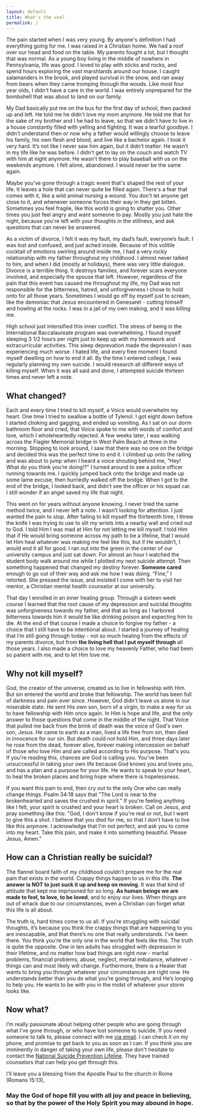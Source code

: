 ```yaml
---
layout: default
title: What's the use?
permalink: /
---
```


The pain started when I was very young. By anyone's definition I had everything going for me. I was raised in a Christian home. We had a roof over our head and food on the table. My parents fought a lot, but I thought that was normal. As a young boy living in the middle of nowhere in Pennsylvania, life was good. I loved to play with sticks and rocks, and spend hours exploring the vast marshlands around our house. I caught salamanders in the brook, and played survival in the snow, and ran away from bears when they came tromping through the woods. Like most four year olds, I didn't have a care in the world. I was entirely unprepared for the bombshell that was about to land on our family.

My Dad basically put me on the bus for the first day of school, then packed up and left. He told me he didn't love my mom anymore. He told me that for the sake of my brother and I he had to leave, so that we didn't have to live in a house constantly filled with yelling and fighting. It was a tearful goodbye. I didn’t understand then or now why a father would willingly choose to leave his family, his own flesh and blood, and live like a bachelor again. I took it very hard. It’s not like I never saw him again, but it didn’t matter. He wasn’t in my life like he was before. I didn't get to lay on the couch and watch TV with him at night anymore. He wasn't there to play baseball with us on the weekends anymore. I felt alone, abandoned. I would never be the same again.

Maybe you've gone through a tragic event that's shaped the rest of your life. It leaves a hole that can never quite be filled again. There's a fear that comes with it, like a wild animal nursing a wound. You don't let anyone get close to it, and whenever someone forces their way in they get bitten. Sometimes you feel fragile, like this world is going to shatter you. Other times you just feel angry and want someone to pay. Mostly you just hate the night, because you're left with your thoughts in the stillness, and ask questions that can never be answered.

As a victim of divorce, I felt it was my fault, my dad’s fault, everyone’s fault. I was lost and confused, and just ached inside. Because of this volitile cocktail of emotions swirling around inside me, I had a very rocky relationship with my father throughout my childhood. I almost never talked to him, and when I did (mostly at holidays), there was very little dialogue. Divorce is a terrible thing. It destroys families, and forever scars everyone involved, and especially the spouse that left. However, regardless of the pain that this event has caused me throughout my life, my Dad was not responsible for the bitterness, hatred, and unforgiveness I chose to hold onto for all those years. Sometimes I would go off by myself just to scream, like the demoniac that Jesus encountered in Genesaret - cutting himself and howling at the rocks. I was in a jail of my own making, and it was killing me.

High school just intensified this inner conflict. The stress of being in the International Baccalaureate program was overwhelming. I found myself sleeping 3 1/2 hours per night just to keep up with my homework and extracurricular activities. This sleep deprevation made the depression I was experiencing much worse. I hated life, and every free moment I found myself dwelling on how to end it all. By the time I entered college, I was regularly planning my own suicide. I would research all different ways of killing myself. When it was all said and done, I attempted suicide thirteen times and never left a note.

## What changed?

Each and every time I tried to kill myself, a Voice would overwhelm my heart. One time I tried to swallow a bottle of Tylenol. I got eight down before I started choking and gagging, and ended up vomiting. As I sat on our dorm bathroom floor and cried, that Voice spoke to me with words of comfort and love, which I wholeheartedly rejected. A few weeks later, I was walking across the Flagler Memorial bridge in West Palm Beach at three in the morning. Stopping to look around, I saw that there was no one on the bridge and decided this was the perfect time to end it. I climbed up onto the railing and was about to jump when I heard a voice shouting behind me, “Hey! What do you think you’re doing!?” I turned around to see a police officer running towards me. I quickly jumped back onto the bridge and made up some lame excuse, then hurriedly walked off the bridge. When I got to the end of the bridge, I looked back, and didn’t see the officer or his squad car. I still wonder if an angel saved my life that night.

This went on for years without anyone knowing. I never tried the same method twice, and I never left a note. I wasn’t looking for attention. I just wanted the pain to stop. After failing to kill myself the thirteenth time, I threw the knife I was trying to use to slit my wrists into a nearby wall and cried out to God. I told Him I was mad at Him for not letting me kill myself. I told Him that if He would bring someone across my path to be a lifeline, that I would let Him heal whatever was making me feel like this, but if He wouldn’t, I would end it all for good. I ran out into the green in the center of our university campus and just sat down. For almost an hour I watched the student body walk around me while I plotted my next suicide attempt. Then something happened that changed my destiny forever. <b>Someone cared</b> enough to go out of their way and ask me how I was doing. “Fine,” I retorted. She pressed the issue, and insisted I come with her to visit her mentor, a Christian mental health counselor at our university.

That day I enrolled in an inner healing group. Through a sixteen week course I learned that the root cause of my depression and suicidal thoughts was unforgiveness towards my father, and that as long as I harbored bitterness towards him it would be like drinking poison and expecting him to die. At the end of that course I made a choice to forgive my father - a choice that I still have to be intentional about. I started a journey of healing that I’m still going through today - not so much healing from the effects of my parents divorce, but from <b>the living hell that I put myself through</b> all those years. I also made a choice to love my heavenly Father, who had been so patient with me, and to let Him love me.

## Why not kill myself?

God, the creator of the universe, created us to live in fellowship with Him. But sin entered the world and broke that fellowship. The world has been full of darkness and pain ever since. However, God didn't leave us alone in our miserable state. He sent His own son, born of a virgin, to make a way for us to have fellowship with Him once again. In Him is hope and life, and the only answer to those questions that come in the middle of the night. That Voice that pulled me back from the brink of death was the voice of God's own son, Jesus. He came to earth as a man, lived a life free from sin, then died in innocence for our sin. But death could not hold Him, and three days later he rose from the dead, forever alive, forever making intercession on behalf of those who love Him and are called according to His purpose. That's you. If you're reading this, chances are God is calling you. You've been unsuccessful in taking your own life because God knows you and loves you, and has a plan and a purpose for your life. He wants to speak to your heart, to heal the broken places and bring hope where there is hopelessness.

If you want this pain to end, then cry out to the only One who can really change things. Psalm 34:18 says that "The Lord is near to the brokenhearted and saves the crushed in spirit." If you're feeling anything like I felt, your spirit is crushed and your heart is broken. Call on Jesus, and pray something like this: "God, I don't know if you're real or not, but I want to give this a shot. I believe that you died for me, so that I don't have to live like this anymore. I acknowledge that I'm not perfect, and ask you to come into my heart. Take this pain, and make it into something beautiful. Please Jesus, Amen."

## How can a Christian really be suicidal?

The flannel board faith of my childhood couldn’t prepare me for the real pain that exists in the world. Crappy things happen to us in this life. <b>The answer is NOT to just suck it up and keep on moving</b>. It was that kind of attitude that kept me imprisoned for so long. <b>As human beings we are made to feel, to love, to be loved</b>, and to enjoy our lives. When things are out of whack due to our circumstances, even a Christian can forget what this life is all about.

The truth is, hard times come to us all. If you’re struggling with suicidal thoughts, it’s because you think the crappy things that are happening to you are inescapable, and that there’s no one that really understands. I’ve been there. You think you’re the only one in the world that feels like this. The truth is quite the opposite. One in ten adults has struggled with depression in their lifetime, and no matter how bad things are right now - marital problems, financial problems, abuse, neglect, mental imbalance, whatever - things can and most likely will change. Furthermore, there is a Healer that wants to bring you through whatever your circumstances are right now. He understands better than you do what you’re going through, and He’s longing to help you. He wants to be with you in the midst of whatever your storm looks like.

## Now what?

I’m really passionate about helping other people who are going through what I’ve gone through, or who have lost someone to suicide. If you need someone to talk to, please connect with me <a href="mailto:help@whatstheuse.org">via email</a>. I can check it on my phone, and promise to get back to you as soon as I can. If you think you are imminently in danger of taking your own life, please don't hesitate to contact the <a href="http://www.suicidepreventionlifeline.org/">National Suicide Prevention Lifeline</a>. They have trained counselors that can help you get through this.

I'll leave you a blessing from the Apostle Paul to the church in Rome (Romans 15:13),

### May the God of hope fill you with all joy and peace in believing, so that by the power of the Holy Spirit you may abound in hope.